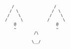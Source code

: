 




             /                  /          
            /  \               /  \
           /    \             /    \
          /      \           /      \
              @                  @         
              ~                  ~
                       /\
                       
                      \__/